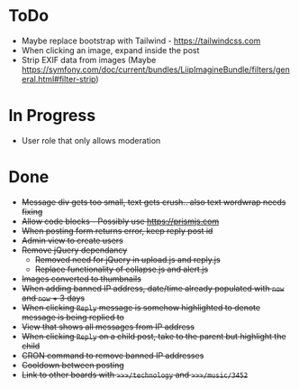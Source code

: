 ToDo
====

 * Maybe replace bootstrap with Tailwind - https://tailwindcss.com
 * When clicking an image, expand inside the post
 * Strip EXIF data from images (Maybe https://symfony.com/doc/current/bundles/LiipImagineBundle/filters/general.html#filter-strip)

In Progress
===========

 * User role that only allows moderation

Done
====

 * ~~Message div gets too small, text gets crush.. also text wordwrap needs fixing~~
 * ~~Allow code blocks - Possibly use https://prismjs.com~~
 * ~~When posting form returns error, keep reply post id~~
 * ~~Admin view to create users~~
 * ~~Remove jQuery dependancy~~
   * ~~Removed need for jQuery in upload.js and reply.js~~
   * ~~Replace functionality of collapse.js and alert.js~~
 * ~~Images converted to thumbnails~~
 * ~~When adding banned IP address, date/time already populated with `now` and `now` + 3 days~~
 * ~~When clicking `Reply` message is somehow highlighted to denote message is being replied to~~
 * ~~View that shows all messages from IP address~~
 * ~~When clicking `Reply` on a child post, take to the parent but highlight the child~~
 * ~~CRON command to remove banned IP addresses~~
 * ~~Cooldown between posting~~
 * ~~Link to other boards with `>>>/technology` and `>>>/music/3452`~~
